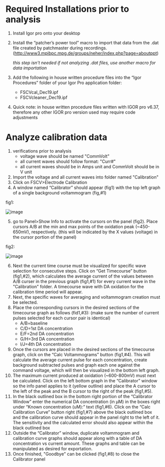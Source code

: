 # Required Installations prior to analysis

1) Install Igor pro onto your desktop
2) Install the “patcher’s power tool” macro to import that data from the .dat file created by patchmaster during recordings.  
   (http://www3.mpibpc.mpg.de/groups/neher/index.php?page=aboutppt)
   
   *this step isn't needed if not analyzing .dat files, use another macro for data importation*
3) Add the following in house written procedure files into the “Igor Procedures” folder of your Igor Pro application folder: 
   - FSCVcal_Dec19.ipf
   - FSCVcleaner_Dec19.ipf
    
4) Quick note: in house written procedure files written with IGOR pro v6.37, therefore any other IGOR pro version used may require code adjustments

# Analyze calibration data 

1) verifications prior to analysis 
   - voltage wave should be named "CommVolt"
   - all current waves should follow format: "Curr#"
   - all current waves should be in Amps unit and CommVolt should be in V unit 
2) Import the voltage and all current waves into folder named "Calibration" 
3) Click on FSCV>Electrode Calibration
4) A window named “Calibrator” should appear (fig1) with the top left graph of a single background voltammogram (fig,#1)

fig1: 

![image](https://user-images.githubusercontent.com/52377705/70870266-6301c200-1f91-11ea-9f27-30c4808e50f0.png)

5) go to Panel>Show Info to activate the cursors on the panel (fig2). Place cursors A/B at the min and max points of the oxidation peak (~450-650mV), respectively. (this will be indicated by the X values (voltage) in the cursor portion of the panel)

fig2:

![image](https://user-images.githubusercontent.com/52377705/70869970-719aaa00-1f8e-11ea-94c6-5758297289e2.png)

6) Next the current time course must be visualized for specific wave selection for consecutive steps. Click on “Get Timecourse” button (fig1,#2), which calculates the average current of the values between A/B curser in the previous graph (fig1,#1) for every current wave in the "Calibration" folder. A timecourse wave with DA oxidation for the calibration time period will appear. 
7) Next, the specific waves for averaging and voltammogram creation must be selected.  
8) Place the corresponding cursors in the desired sections of the timecourse graph as follows (fid1,#3): (make sure the number of current pulses selected for each cursor pair is identical)
   - A/B=baseline
   - C/D=1st DA concentration
   - E/F=2nd DA concentration
   - G/H=3rd DA concentration
   - I/J=4th DA concentration
9) Once the cursors are placed in the desired sections of the timecourse graph, click on the “Calc Voltammograms” button (fig1,#4). This will calculate the average current pulse for each concentration, create background subtracted pulses and graph each one against the command voltage, which will then be visualized in the bottom left graph.
10) The maximum current produced at oxidation (~600-800mV) must next be calculated. Click on the left bottom graph in the “Calibrator” window so the info panel applies to it (yellow outline) and place the A cursor to the left of the peak and the B cursor to the right of the peak (fig1,#5). 
11) In the black outlined box in the bottom right portion of the “Calibrator Window” enter the numerical DA concentration (in µM) in the boxes right under “Known concentration (uM):” text (fig1,#6). Click on the “Calc Calibration Curve” button right (fig1,#7) above the black outlined box and the calibration curve should appear in the panel right to the left of it. The sensitivity and the calculated error should also appear within the black outlined box
12) Outside the “Calibrator” window, duplicate voltammogram and calibration curve graphs should appear along with a table of DA concentration vs current amount. These graphs and table can be manipulated as desired for exportation. 
13) Once finished, "Goodbye" can be clicked (fig1,#8) to close the Calibrator panel

  




